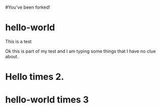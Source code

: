 #You've been forked!

hello-world
===========

This is a test 

Ok this is part of my test and I am typing some things that I have no clue about.

Hello times 2.
==============

hello-world times 3
===================
